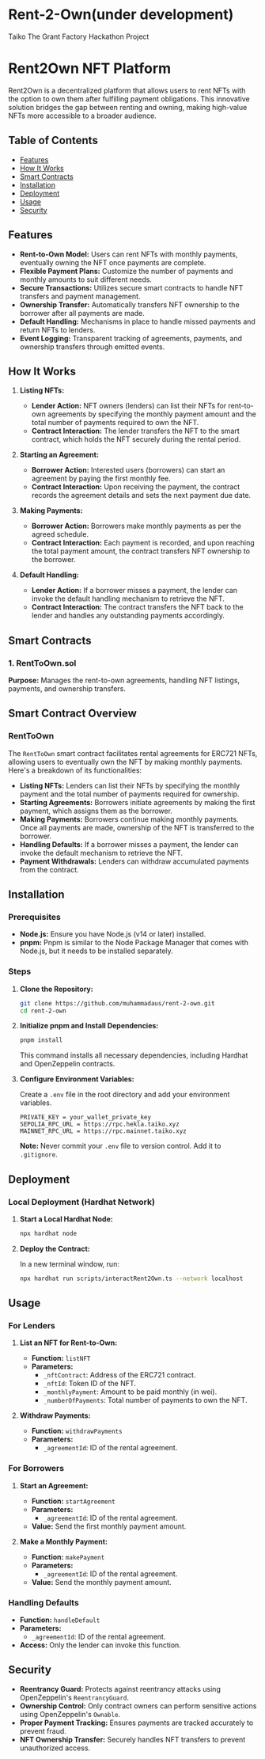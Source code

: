 # Rent-2-Own(under development)
Taiko The Grant Factory Hackathon Project

# Rent2Own NFT Platform

Rent2Own is a decentralized platform that allows users to rent NFTs with the option to own them after fulfilling payment obligations. This innovative solution bridges the gap between renting and owning, making high-value NFTs more accessible to a broader audience.

## Table of Contents

- [Features](#features)
- [How It Works](#how-it-works)
- [Smart Contracts](#smart-contracts)
- [Installation](#installation)
- [Deployment](#deployment)
- [Usage](#usage)
- [Security](#security)

## Features

- **Rent-to-Own Model:** Users can rent NFTs with monthly payments, eventually owning the NFT once payments are complete.
- **Flexible Payment Plans:** Customize the number of payments and monthly amounts to suit different needs.
- **Secure Transactions:** Utilizes secure smart contracts to handle NFT transfers and payment management.
- **Ownership Transfer:** Automatically transfers NFT ownership to the borrower after all payments are made.
- **Default Handling:** Mechanisms in place to handle missed payments and return NFTs to lenders.
- **Event Logging:** Transparent tracking of agreements, payments, and ownership transfers through emitted events.

## How It Works

1. **Listing NFTs:**
   - **Lender Action:** NFT owners (lenders) can list their NFTs for rent-to-own agreements by specifying the monthly payment amount and the total number of payments required to own the NFT.
   - **Contract Interaction:** The lender transfers the NFT to the smart contract, which holds the NFT securely during the rental period.

2. **Starting an Agreement:**
   - **Borrower Action:** Interested users (borrowers) can start an agreement by paying the first monthly fee.
   - **Contract Interaction:** Upon receiving the payment, the contract records the agreement details and sets the next payment due date.

3. **Making Payments:**
   - **Borrower Action:** Borrowers make monthly payments as per the agreed schedule.
   - **Contract Interaction:** Each payment is recorded, and upon reaching the total payment amount, the contract transfers NFT ownership to the borrower.

4. **Default Handling:**
   - **Lender Action:** If a borrower misses a payment, the lender can invoke the default handling mechanism to retrieve the NFT.
   - **Contract Interaction:** The contract transfers the NFT back to the lender and handles any outstanding payments accordingly.

## Smart Contracts

### 1. RentToOwn.sol

**Purpose:** Manages the rent-to-own agreements, handling NFT listings, payments, and ownership transfers.


## Smart Contract Overview

### RentToOwn

The `RentToOwn` smart contract facilitates rental agreements for ERC721 NFTs, allowing users to eventually own the NFT by making monthly payments. Here's a breakdown of its functionalities:

- **Listing NFTs:** Lenders can list their NFTs by specifying the monthly payment and the total number of payments required for ownership.
- **Starting Agreements:** Borrowers initiate agreements by making the first payment, which assigns them as the borrower.
- **Making Payments:** Borrowers continue making monthly payments. Once all payments are made, ownership of the NFT is transferred to the borrower.
- **Handling Defaults:** If a borrower misses a payment, the lender can invoke the default mechanism to retrieve the NFT.
- **Payment Withdrawals:** Lenders can withdraw accumulated payments from the contract.

## Installation

### Prerequisites

- **Node.js:** Ensure you have Node.js (v14 or later) installed.
- **pnpm:** Pnpm is similar to the Node Package Manager that comes with Node.js,
    but it needs to be installed separately.

### Steps

1. **Clone the Repository:**

   ```bash
   git clone https://github.com/muhammadaus/rent-2-own.git
   cd rent-2-own
   ```

2. **Initialize pnpm and Install Dependencies:**

   ```bash
   pnpm install
   ```

   This command installs all necessary dependencies, including Hardhat and OpenZeppelin contracts.

3. **Configure Environment Variables:**

   Create a `.env` file in the root directory and add your environment variables.

   ```env
   PRIVATE_KEY = your_wallet_private_key
   SEPOLIA_RPC_URL = https://rpc.hekla.taiko.xyz
   MAINNET_RPC_URL = https://rpc.mainnet.taiko.xyz
   ```

   **Note:** Never commit your `.env` file to version control. Add it to `.gitignore`.

## Deployment

### Local Deployment (Hardhat Network)

1. **Start a Local Hardhat Node:**

   ```bash
   npx hardhat node
   ```

2. **Deploy the Contract:**

   In a new terminal window, run:

   ```bash
   npx hardhat run scripts/interactRent2Own.ts --network localhost
   ```

## Usage



### For Lenders

1. **List an NFT for Rent-to-Own:**

   - **Function:** `listNFT`
   - **Parameters:**
     - `_nftContract`: Address of the ERC721 contract.
     - `_nftId`: Token ID of the NFT.
     - `_monthlyPayment`: Amount to be paid monthly (in wei).
     - `_numberOfPayments`: Total number of payments to own the NFT.

2. **Withdraw Payments:**

   - **Function:** `withdrawPayments`
   - **Parameters:**
     - `_agreementId`: ID of the rental agreement.

### For Borrowers

1. **Start an Agreement:**

   - **Function:** `startAgreement`
   - **Parameters:**
     - `_agreementId`: ID of the rental agreement.
   - **Value:** Send the first monthly payment amount.

2. **Make a Monthly Payment:**

   - **Function:** `makePayment`
   - **Parameters:**
     - `_agreementId`: ID of the rental agreement.
   - **Value:** Send the monthly payment amount.


### Handling Defaults

- **Function:** `handleDefault`
- **Parameters:**
  - `_agreementId`: ID of the rental agreement.
- **Access:** Only the lender can invoke this function.


## Security

- **Reentrancy Guard:** Protects against reentrancy attacks using OpenZeppelin's `ReentrancyGuard`.
- **Ownership Control:** Only contract owners can perform sensitive actions using OpenZeppelin's `Ownable`.
- **Proper Payment Tracking:** Ensures payments are tracked accurately to prevent fraud.
- **NFT Ownership Transfer:** Securely handles NFT transfers to prevent unauthorized access.
